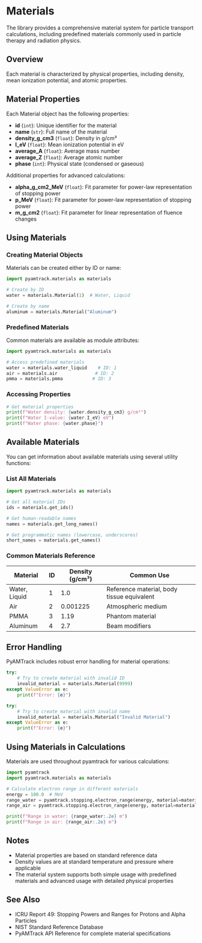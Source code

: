 # Materials

The library provides a comprehensive material system for particle transport calculations, including predefined materials commonly used in particle therapy and radiation physics.

## Overview

Each material is characterized by physical properties, including density, mean ionization potential, and atomic properties.

## Material Properties

Each Material object has the following properties:

- **id** (`int`): Unique identifier for the material
- **name** (`str`): Full name of the material
- **density_g_cm3** (`float`): Density in g/cm³
- **I_eV** (`float`): Mean ionization potential in eV
- **average_A** (`float`): Average mass number
- **average_Z** (`float`): Average atomic number
- **phase** (`int`): Physical state (condensed or gaseous)

Additional properties for advanced calculations:
- **alpha_g_cm2_MeV** (`float`): Fit parameter for power-law representation of stopping power
- **p_MeV** (`float`): Fit parameter for power-law representation of stopping power
- **m_g_cm2** (`float`): Fit parameter for linear representation of fluence changes

## Using Materials

### Creating Material Objects

Materials can be created either by ID or name:

```python
import pyamtrack.materials as materials

# Create by ID
water = materials.Material(1)  # Water, Liquid

# Create by name
aluminum = materials.Material("Aluminum")
```

### Predefined Materials

Common materials are available as module attributes:

```python
import pyamtrack.materials as materials

# Access predefined materials
water = materials.water_liquid    # ID: 1
air = materials.air              # ID: 2
pmma = materials.pmma           # ID: 3
```

### Accessing Properties

```python
# Get material properties
print(f"Water density: {water.density_g_cm3} g/cm³")
print(f"Water I-value: {water.I_eV} eV")
print(f"Water phase: {water.phase}")
```

## Available Materials

You can get information about available materials using several utility functions:

### List All Materials
```python
import pyamtrack.materials as materials

# Get all material IDs
ids = materials.get_ids()

# Get human-readable names
names = materials.get_long_names()

# Get programmatic names (lowercase, underscores)
short_names = materials.get_names()
```

### Common Materials Reference

| Material | ID | Density (g/cm³) | Common Use |
|----------|-------|----------------|------------|
| Water, Liquid | 1 | 1.0 | Reference material, body tissue equivalent |
| Air | 2 | 0.001225 | Atmospheric medium |
| PMMA | 3 | 1.19 | Phantom material |
| Aluminum | 4 | 2.7 | Beam modifiers |

## Error Handling

PyAMTrack includes robust error handling for material operations:

```python
try:
    # Try to create material with invalid ID
    invalid_material = materials.Material(9999)
except ValueError as e:
    print(f"Error: {e}")

try:
    # Try to create material with invalid name
    invalid_material = materials.Material("Invalid Material")
except ValueError as e:
    print(f"Error: {e}")
```

## Using Materials in Calculations

Materials are used throughout pyamtrack for various calculations:

```python
import pyamtrack
import pyamtrack.materials as materials

# Calculate electron range in different materials
energy = 100.0  # MeV
range_water = pyamtrack.stopping.electron_range(energy, material=materials.water_liquid)
range_air = pyamtrack.stopping.electron_range(energy, material=materials.air)

print(f"Range in water: {range_water:.2e} m")
print(f"Range in air: {range_air:.2e} m")
```

## Notes

- Material properties are based on standard reference data
- Density values are at standard temperature and pressure where applicable
- The material system supports both simple usage with predefined materials and advanced usage with detailed physical properties

## See Also

- ICRU Report 49: Stopping Powers and Ranges for Protons and Alpha Particles
- NIST Standard Reference Database
- PyAMTrack API Reference for complete material specifications